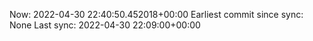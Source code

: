 Now: 2022-04-30 22:40:50.452018+00:00 Earliest commit since sync: None Last sync: 2022-04-30 22:09:00+00:00
